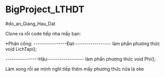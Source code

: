 # BigProject_LTHDT
#do_an_Giang_Hau_Dat

Clone ra rồi code tiếp nha mấy bạn:

*Phân công:
----------------Đạt------------------
làm phần phương thức void LichTap();

----------------Hậu------------------
làm phần phương thức void Phi();


Làm xong rồi ae mình nghĩ tiếp thêm mấy phương thức nữa là oke
